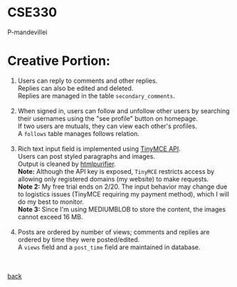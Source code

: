 # CSE330
P-mandevillei

# Creative Portion:

1. Users can reply to comments and other replies. \
   Replies can also be edited and deleted.\
   Replies are managed in the table `secondary_comments`.
   <br><br>
2. When signed in, users can follow and unfollow other users by searching their usernames using the "see profile" button on homepage.\
   If two users are mutuals, they can view each other's profiles.\
   A `follows` table manages follows relation.
   <br><br>
3. Rich text input field is implemented using [TinyMCE API](https://www.tiny.cloud).\
   Users can post styled paragraphs and images.\
   Output is cleaned by [htmlpurifier](http://htmlpurifier.org/).\
   **Note:** Although the API key is exposed, `TinyMCE` restricts access by allowing only registered domains (my website) to make requests.\
   **Note 2:** My free trial ends on 2/20. The input behavior may change due to logistics issues (TinyMCE requiring my payment method), which I will do my best to monitor.\
   **Note 3:** Since I'm using MEDIUMBLOB to store the content, the images cannot exceed 16 MB.
   <br><br>
5. Posts are ordered by number of views; comments and replies are ordered by time they were posted/edited.\
   A `views` field and a `post_time` field are maintained in database.



<br><br>
[back](../../README.md)